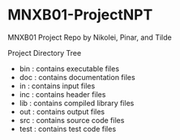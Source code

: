 # MNXB01-ProjectNPT
MNXB01 Project Repo by Nikolei, Pinar, and Tilde

Project Directory Tree
- bin  : contains executable files
- doc  : contains documentation files
- in   : contains input files
- inc  : contains header files
- lib  : contains compiled library files
- out  : contains output files
- src  : contains source code files
- test : contains test code files
